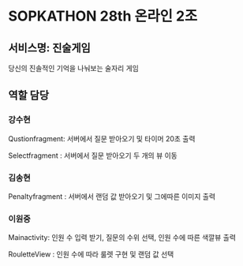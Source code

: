 ﻿# SOPKATHON 28th 온라인 2조
## 서비스명: 진술게임
당신의 진솔적인 기억을 나눠보는 술자리 게임

## 역할 담당
### 강수현

Qustionfragment: 서버에서 질문 받아오기 및 타이머 20초 출력

Selectfragment : 서버에서 질문 받아오기 두 개의 뷰 이동

### 김송현

Penaltyfragment : 서버에서 랜덤 값 받아오기 및 그에따른 이미지 출력


### 이원중

Mainactivity: 인원 수 입력 받기, 질문의 수위 선택, 인원 수에 따른 색깔뷰 출력

RouletteView : 인원 수에 따라 룰렛 구현 및 랜덤 값 선택
